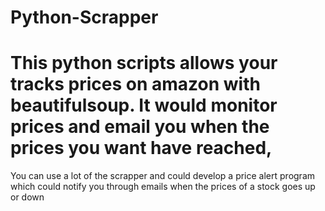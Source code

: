 # Python-Scrapper

# This python scripts allows your tracks prices on amazon with beautifulsoup. It would monitor prices and email you when the prices you want have reached,
You can use a lot of the scrapper and could develop a price alert program which could notify you through emails when the prices of a stock goes
up or down
